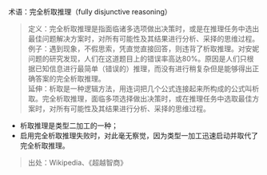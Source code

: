 术语：完全析取推理（fully disjunctive reasoning）

>定义：完全析取推理是指面临诸多选项做出决策时，或是在推理任务中选出最佳问题解决方案时，对所有可能性及其结果进行分析、采择的思维过程。  
>例子：遇到现象，不假思索，凭直觉直接回答，则违背了析取推理。对安妮问题的研究发现，人们在这道题目上的错误率高达80%。原因是人们只根据已知信息进行最简单（错误的）推理，而没有进行稍复杂但是能够得出正确答案的完全析取推理。  
>延伸：析取是一种逻辑方法，用连词把几个公式连接起来所构成的公式叫析取。完全析取推理，面临多项选择做出决策时，或在推理任务中选取最佳方案时，对所有可能性及其结果进行分析、采择的思维过程。
>
+ 析取推理是类型二加工的一种；
+ 启用完全析取推理失败时，对此毫无察觉，因为类型一加工迅速启动并取代了完全析取推理。

>出处：Wikipedia、《超越智商》